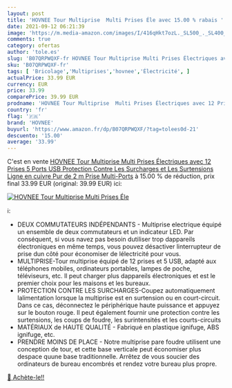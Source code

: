 ```yaml
---
layout: post
title: 'HOVNEE Tour Multiprise  Multi Prises Éle avec 15.00 % rabais '
date: 2021-09-12 06:21:39
image: 'https://m.media-amazon.com/images/I/416qHkt7ozL._SL500_._SL400_.jpg'
comments: true
category: ofertas
author: 'tole.es'
slug: 'B07QRPWQXF-fr HOVNEE Tour Multiprise Multi Prises Électriques avec 12...'
sku: 'B07QRPWQXF-fr'
tags: [ 'Bricolage','Multiprises','hovnee','Électricité', ]
actualPrice: 33.99 EUR
currency: EUR
price: 33.99
comparePrice: 39.99 EUR
prodname: 'HOVNEE Tour Multiprise  Multi Prises Électriques avec 12 Prises  5 Ports USB Protection Contre Les Surcharges et Les Surtensions  Ligne en cuivre Pur de 2 m Prise Multi-Ports'
country: 'fr'
flag: '🇫🇷'
brand: 'HOVNEE'
buyurl: 'https://www.amazon.fr/dp/B07QRPWQXF/?tag=tolees0d-21'
descuento: '15.00'
average: '33.99'
---
```


C'est en vente [HOVNEE Tour Multiprise  Multi Prises Électriques avec 12 Prises  5 Ports USB Protection Contre Les Surcharges et Les Surtensions  Ligne en cuivre Pur de 2 m Prise Multi-Ports](https://www.amazon.fr/dp/B07QRPWQXF/?tag=tolees0d-21)  à  15.00 % de réduction, prix final  33.99 EUR (original: 39.99 EUR) ici:

[![HOVNEE Tour Multiprise  Multi Prises Éle](https://m.media-amazon.com/images/I/416qHkt7ozL._SL500_._SL400_.jpg)](https://www.amazon.fr/dp/B07QRPWQXF/?tag=tolees0d-21)

ℹ️:

- DEUX COMMUTATEURS INDÉPENDANTS - Multiprise electrique équipé un ensemble de deux commutateurs et un indicateur LED. Par conséquent, si vous navez pas besoin dutiliser trop dappareils électroniques en même temps, vous pouvez désactiver linterrupteur de prise dun côté pour économiser de lélectricité pour vous.
- MULTIPRISE-Tour multiprise équipé de 12 prises et 5 USB, adapté aux téléphones mobiles, ordinateurs portables, lampes de poche, téléviseurs, etc. Il peut charger plus dappareils électroniques et est le premier choix pour les maisons et les bureaux.
- PROTECTION CONTRE LES SURCHARGES-Coupez automatiquement lalimentation lorsque la multiprise est en surtension ou en court-circuit. Dans ce cas, déconnectez le périphérique haute puissance et appuyez sur le bouton rouge. Il peut également fournir une protection contre les surtensions, les coups de foudre, les surintensités et les courts-circuits
- MATÉRIAUX de HAUTE QUALITÉ - Fabriqué en plastique ignifuge, ABS ignifuge, etc.
- PRENDRE MOINS DE PLACE - Notre multiprise pare foudre utilisent une conception de tour, et cette base verticale peut économiser plus despace quune base traditionnelle. Arrêtez de vous soucier des ordinateurs de bureau encombrés et rendez votre bureau plus propre.

[🛒 Achète-le!!](https://www.amazon.fr/dp/B07QRPWQXF/?tag=tolees0d-21)
